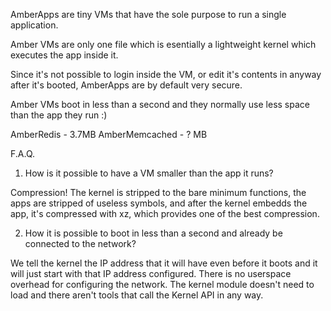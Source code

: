 AmberApps are tiny VMs that have the sole purpose to run a single application.

Amber VMs are only one file which is esentially a lightweight kernel which executes the app inside it.

Since it's not possible to login inside the VM, or edit it's contents in anyway after it's booted, AmberApps are by default very secure.

Amber VMs boot in less than a second and they normally use less space than the app they run :)

AmberRedis	- 3.7MB
AmberMemcached	- ? MB

F.A.Q.

1. How is it possible to have a VM smaller than the app it runs?

Compression! The kernel is stripped to the bare minimum functions, the apps are stripped of useless symbols, and after the kernel embedds the app, it's compressed with xz, which provides one of the best compression.

2. How it is possible to boot in less than a second and already be connected to the network?

We tell the kernel the IP address that it will have even before it boots and it will just start with that IP address configured. There is no userspace overhead for configuring the network. The kernel module doesn't need to load and there aren't tools that call the Kernel API in any way.

